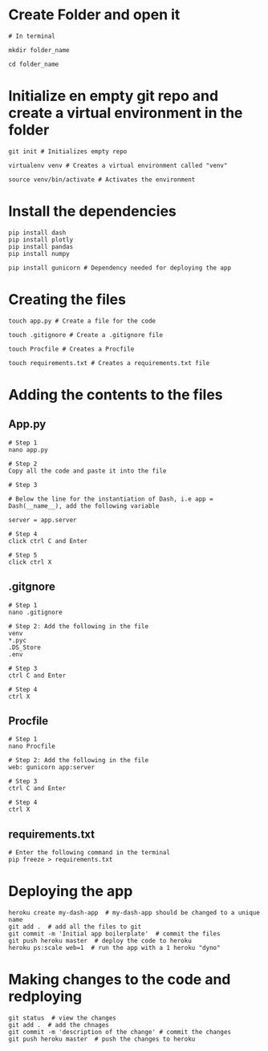# Create Folder and open it
````
# In terminal

mkdir folder_name

cd folder_name

````


# Initialize en empty git repo and create a virtual environment in the folder

````
git init # Initializes empty repo

virtualenv venv # Creates a virtual environment called "venv"

source venv/bin/activate # Activates the environment

````


# Install the dependencies

````
pip install dash
pip install plotly
pip install pandas
pip install numpy

pip install gunicorn # Dependency needed for deploying the app

````


# Creating the files

````
touch app.py # Create a file for the code

touch .gitignore # Create a .gitignore file

touch Procfile # Creates a Procfile

touch requirements.txt # Creates a requirements.txt file

````

# Adding the contents to the files

## App.py

````
# Step 1
nano app.py 

# Step 2
Copy all the code and paste it into the file

# Step 3

# Below the line for the instantiation of Dash, i.e app = Dash(__name__), add the following variable

server = app.server

# Step 4
click ctrl C and Enter

# Step 5
click ctrl X

````

## .gitgnore

````
# Step 1
nano .gitignore

# Step 2: Add the following in the file
venv
*.pyc
.DS_Store
.env

# Step 3
ctrl C and Enter

# Step 4
ctrl X

````

## Procfile

````
# Step 1
nano Procfile

# Step 2: Add the following in the file
web: gunicorn app:server

# Step 3
ctrl C and Enter

# Step 4
ctrl X

````


## requirements.txt

````
# Enter the following command in the terminal
pip freeze > requirements.txt

````


# Deploying the app

````
heroku create my-dash-app  # my-dash-app should be changed to a unique name
git add .  # add all the files to git
git commit -m 'Initial app boilerplate'  # commit the files
git push heroku master  # deploy the code to heroku
heroku ps:scale web=1  # run the app with a 1 heroku "dyno"

````

# Making changes to the code and redploying

````
git status  # view the changes
git add .  # add the chnages
git commit -m 'description of the change' # commit the changes
git push heroku master  # push the changes to heroku



````









































































